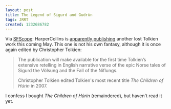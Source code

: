 ```yaml
---
layout: post
title: The Legend of Sigurd and Gudrùn
tags: JRRT
created: 1232686782
---
```

<!-- links checked 31-Jan-2015 -->

Via [SFScope](http://sfscope.com/2009/01/new-unpublished-tolkien-book-c/):  HarperCollins is [apparently publishing](https://web.archive.org/web/20090430090505/http://www.thebookseller.com/news/73781-new-tolkien-for-harpercollins.html) another lost Tolkien work this coming May.  This one is not his own fantasy, although it is once again edited by Christopher Tolkien:

> The publication will make available for the first time Tolkien’s extensive retelling in English narrative verse of the epic Norse tales of Sigurd the Völsung and the Fall of the Niflungs. <!--break-->
>
> Christopher Tolkien edited Tolkien's most recent title *The Children of Húrin* in 2007.

I confess I bought *The Children of Húrin* (remaindered), but haven't read it yet. 
